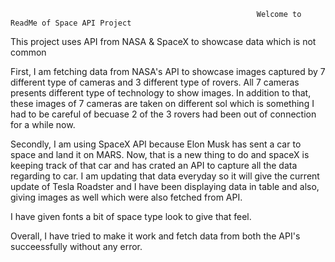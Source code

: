                                                            Welcome to ReadMe of Space API Project



This project uses API from NASA & SpaceX to showcase data which is not common

First, I am fetching data from NASA's API to showcase images captured by 7 different type of cameras and 3 different type of rovers. All 7 cameras presents different type
of technology to show images. In addition to that, these images of 7 cameras are taken on different sol which is something I had to be careful of becuase 2 of the 3 rovers
had been out of connection for a while now. 

Secondly, I am using SpaceX API because Elon Musk has sent a car to space and land it on MARS. Now, that is a new thing to do and spaceX is keeping track of that car and
has crated an API to capture all the data regarding to car. I am updating that data everyday so it will give the current update of Tesla Roadster and I have been displaying 
data in table and also, giving images as well which were also fetched from API. 

I have given fonts a bit of space type look to give that feel. 

Overall, I have tried to make it work and fetch data from both the API's succeessfully without any error.
